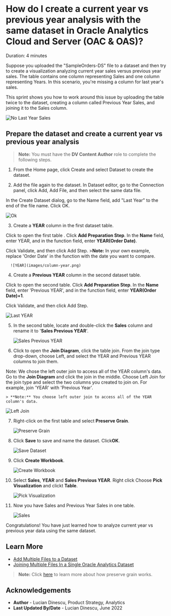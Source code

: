 # How do I create a current year vs previous year analysis with the same dataset in Oracle Analytics Cloud and Server (OAC & OAS)?

Duration: 4 minutes

Suppose you uploaded the "SampleOrders-DS" file to a dataset and then try to create a visualization analyzing current year sales versus previous year sales. The table contains one column representing Sales and one column representing Years. In this scenario, you're missing a column for last year's sales.

This sprint shows you how to work around this issue by uploading the table twice to the dataset, creating a column called Previous Year Sales, and joining it to the Sales column.

   ![No Last Year Sales](images/no-last-year-sales.png)

## Prepare the dataset and create a current year vs previous year analysis

>**Note:** You must have the **DV Content Author** role to complete the following steps.

1. From the Home page, click Create and select Dataset to create the dataset.

2. Add the file again to the dataset. In Dataset editor, go to the Connection panel, click Add, Add File, and then select the same data file.

In the Create Dataset dialog, go to the Name field, add "Last Year" to the end of the file name. Click OK.

   ![Ok](images/dataset-same-file-ok.png)  

3. Create a **YEAR** column in the first dataset table.

Click to open the first table . Click **Add Preparation Step**. In the **Name** field, enter YEAR, and in the function field, enter **YEAR(Order Date)**.

Click Validate, and then click Add Step.
      >**Note:** In your own example, replace 'Order Date' in the function with the date you want to compare.

      ![YEAR](images/column-year.png)

4. Create a **Previous YEAR** column in the second dataset table.

Click to open the second table. Click **Add Preparation Step**. In the **Name** field, enter 'Previous YEAR', and in the function field, enter **YEAR(Order Date)+1**.

Click Validate, and then click Add Step.

   ![Last YEAR](images/column-last-year.png)

5. In the second table, locate and double-click the **Sales** column and rename it to '**Sales Previous YEAR**'.

   ![Sales Previous YEAR](images/column-sales-previous-year.png)  

6. Click to open the **Join Diagram**, click the table join. From the join type drop-down, choose Left, and select the YEAR and Previous YEAR columns to join them.

Note: We chose the left outer join to access all of the YEAR column's data.
Go to the **Join Diagram** and click the join in the middle. Choose Left Join for the join type and select the two columns you created to join on. For example, join 'YEAR' with 'Previous Year'.

    > **Note:** You choose left outer join to access all of the YEAR column's data.

   ![Left Join](images/left-join.png)  


7. Right-click on the first table and select **Preserve Grain**.

      ![Preserve Grain](images/preserve-grain.png)

8. Click **Save** to save and name the dataset. Click**OK**.

    ![Save Dataset](images/dataset-save.png)  

9.  Click **Create Workbook**.

    ![Create Workbook](images/create-workbook.png)  

10. Select **Sales**, **YEAR** and **Sales Previous YEAR**. Right click Choose **Pick Visualization** and clickt **Table**.

    ![Pick Visualization](images/pick-visualization.png)  

11. Now you have Sales and Previous Year Sales in one table.

    ![Sales](images/last-year-sales.png)  

Congratulations! You have just learned how to analyze current year vs previous year data using the same dataset.


## Learn More
* [Add Multiple Files to a Dataset](https://docs.oracle.com/en/cloud/paas/analytics-cloud/acubi/create-dataset-files.html#GUID-3314A9C3-9780-40C6-A71E-AA0B29689165)
* [Joining Multiple Files In a Single Oracle Analytics Dataset](https://www.youtube.com/watch?v=mJmuDIdqCqU)
>**Note:** Click [here](https://docs.oracle.com/en/cloud/paas/analytics-cloud/acubi/what-is-preserve-grain.html) to learn more about how preserve grain works.

## Acknowledgements
* **Author** - Lucian Dinescu, Product Strategy, Analytics
* **Last Updated By/Date** - Lucian Dinescu,  June 2022
